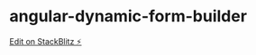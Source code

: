 # angular-dynamic-form-builder

[Edit on StackBlitz ⚡️](https://stackblitz.com/edit/angular-dynamic-form-builder)